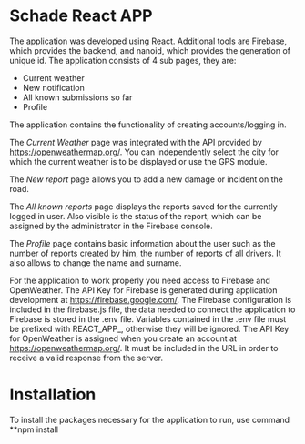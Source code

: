 # Schade React APP 
The application was developed using React. Additional tools are Firebase, which provides the backend, and nanoid, which provides the generation of unique id. The application consists of 4 sub pages, they are:
- Current weather
- New notification
- All known submissions so far
- Profile

The application contains the functionality of creating accounts/logging in.

The *Current Weather* page was integrated with the API provided by https://openweathermap.org/. You can independently select the city for which the current weather is to be displayed or use the GPS module.

The *New report* page allows you to add a new damage or incident on the road.

The *All known reports* page displays the reports saved for the currently logged in user. Also visible is the status of the report, which can be assigned by the administrator in the Firebase console.


The *Profile* page contains basic information about the user such as the number of reports created by him, the number of reports of all drivers. It also allows to change the name and surname.

For the application to work properly you need access to Firebase and OpenWeather. The API Key for Firebase is generated during application development at https://firebase.google.com/. The Firebase configuration is included in the firebase.js file, the data needed to connect the application to Firebase is stored in the .env file. Variables contained in the .env file must be prefixed with REACT_APP_, otherwise they will be ignored. The API Key for OpenWeather is assigned when you create an account at https://openweathermap.org/. It must be included in the URL in order to receive a valid response from the server.


# Installation

To install the packages necessary for the application to run, use command **npm install 


